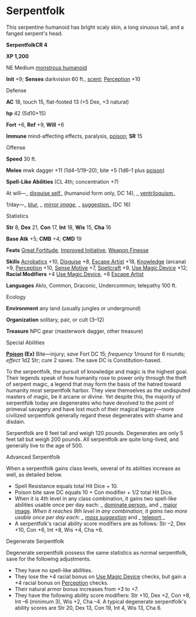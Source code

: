 # Serpentfolk

This serpentine humanoid has bright scaly skin, a long sinuous tail, and a fanged serpent's head.

**SerpentfolkCR 4**

**XP 1,200**

NE Medium [monstrous humanoid](monsters/creatureTypes.md#_monstrous-humanoid)

**Init** +9; **Senses** darkvision 60 ft., [scent](monsters/universalMonsterRules.md#_scent); [Perception](additionalMonsters/../skills/perception.md#_perception) +10

Defense

**AC** 18, touch 15, flat-footed 13 (+5 Dex, +3 natural)

**hp** 42 (5d10+15)

**Fort** +6, **Ref** +9, **Will** +6

**Immune** mind-affecting effects, paralysis, [poison](monsters/universalMonsterRules.md#_poison-(ex-or-su)); **SR** 15

Offense

**Speed** 30 ft.

**Melee** mwk dagger +11 (1d4–1/19–20), bite +5 (1d6–1 plus [poison](monsters/universalMonsterRules.md#_poison-(ex-or-su)))

**Spell-Like Abilities** (CL 4th; concentration +7)

At will—_ [disguise self](additionalMonsters/../spells/disguiseSelf.md#_disguise-self)_ (humanoid form only, DC 14), _ [ventriloquism](additionalMonsters/../spells/ventriloquism.md#_ventriloquism)_

1/day—_ [blur](additionalMonsters/../spells/blur.md#_blur)_, _ [mirror image](additionalMonsters/../spells/mirrorImage.md#_mirror-image)_, _ [suggestion](additionalMonsters/../spells/suggestion.md#_suggestion)_ (DC 16)

Statistics

**Str** 8, **Dex** 21, **Con** 17, **Int** 18, **Wis** 15, **Cha** 16

**Base Atk** +5; **CMB** +4; **CMD** 19

**Feats** [Great Fortitude](additionalMonsters/../feats.md#_great-fortitude), [Improved Initiative](additionalMonsters/../feats.md#_improved-initiative), [Weapon Finesse](additionalMonsters/../feats.md#_weapon-finesse)

**Skills** [Acrobatics](additionalMonsters/../skills/acrobatics.md#_acrobatics) +10, [Disguise](additionalMonsters/../skills/disguise.md#_disguise) +8, [Escape Artist](additionalMonsters/../skills/escapeArtist.md#_escape-artist) +18, [Knowledge](additionalMonsters/../skills/knowledge.md#_knowledge) (arcana) +9, [Perception](additionalMonsters/../skills/perception.md#_perception) +10, [Sense Motive](additionalMonsters/../skills/senseMotive.md#_sense-motive) +7, [Spellcraft](additionalMonsters/../skills/spellcraft.md#_spellcraft) +9, [Use Magic Device](additionalMonsters/../skills/useMagicDevice.md#_use-magic-device) +12; **Racial Modifiers** +4 [Use Magic Device](additionalMonsters/../skills/useMagicDevice.md#_use-magic-device), +8 [Escape Artist](additionalMonsters/../skills/escapeArtist.md#_escape-artist)

**Languages** Aklo, Common, Draconic, Undercommon; telepathy 100 ft.

Ecology

**Environment** any land (usually jungles or underground)

**Organization** solitary, pair, or cult (3–12)

**Treasure** NPC gear (masterwork dagger, other treasure)

Special Abilities

**[Poison](monsters/universalMonsterRules.md#_poison-(ex-or-su)) (Ex)** Bite—injury; _save_ Fort DC 15; _frequency_ 1/round for 6 rounds; _effect_ 1d2 Str; _cure_ 2 saves. The save DC is Constitution-based.

To the serpentfolk, the pursuit of knowledge and magic is the highest goal. Their legends speak of how humanity rose to power only through the theft of serpent magic, a legend that may form the basis of the hatred toward humanity most serpentfolk harbor. They view themselves as the undisputed masters of magic, be it arcane or divine. Yet despite this, the majority of serpentfolk today are degenerates who have devolved to the point of primeval savagery and have lost much of their magical legacy—more civilized serpentfolk generally regard these degenerates with shame and disdain.

Serpentfolk are 6 feet tall and weigh 120 pounds. Degenerates are only 5 feet tall but weigh 200 pounds. All serpentfolk are quite long-lived, and generally live to the age of 500.

Advanced Serpentfolk

When a serpentfolk gains class levels, several of its abilities increase as well, as detailed below.

- Spell Resistance equals total Hit Dice + 10.
- Poison bite save DC equals 10 + Con modifier + 1/2 total Hit Dice.
- When it is 4th level in any class combination, it gains two spell-like abilities usable once per day each: _ [dominate person](additionalMonsters/../spells/dominatePerson.md#_dominate-person)_ and _ [major image](additionalMonsters/../spells/majorImage.md#_major-image)_. When it reaches 9th level in any combination, it gains two more usable once per day each: _ [mass suggestion](additionalMonsters/../spells/suggestion.md#_suggestion-mass)_ and _ [teleport](additionalMonsters/../spells/teleport.md#_teleport)._
- A serpentfolk's racial ability score modifiers are as follows: Str –2, Dex +10, Con +6, Int +8, Wis +4, Cha +6.

Degenerate Serpentfolk

Degenerate serpentfolk possess the same statistics as normal serpentfolk, save for the following adjustments.

- They have no spell-like abilities.
- They lose the +4 racial bonus on [Use Magic Device](additionalMonsters/../skills/useMagicDevice.md#_use-magic-device) checks, but gain a +4 racial bonus on [Perception](additionalMonsters/../skills/perception.md#_perception) checks.
- Their natural armor bonus increases from +3 to +7.
- They have the following ability score modifiers: Str +10, Dex +2, Con +8, Int –6 (minimum 3), Wis +2, Cha –4. A typical degenerate serpentfolk's ability scores are Str 20, Dex 13, Con 19, Int 4, Wis 13, Cha 6.

